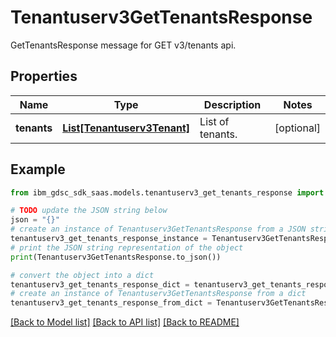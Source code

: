 # Tenantuserv3GetTenantsResponse

GetTenantsResponse message for GET v3/tenants api.

## Properties

Name | Type | Description | Notes
------------ | ------------- | ------------- | -------------
**tenants** | [**List[Tenantuserv3Tenant]**](Tenantuserv3Tenant.md) | List of tenants. | [optional] 

## Example

```python
from ibm_gdsc_sdk_saas.models.tenantuserv3_get_tenants_response import Tenantuserv3GetTenantsResponse

# TODO update the JSON string below
json = "{}"
# create an instance of Tenantuserv3GetTenantsResponse from a JSON string
tenantuserv3_get_tenants_response_instance = Tenantuserv3GetTenantsResponse.from_json(json)
# print the JSON string representation of the object
print(Tenantuserv3GetTenantsResponse.to_json())

# convert the object into a dict
tenantuserv3_get_tenants_response_dict = tenantuserv3_get_tenants_response_instance.to_dict()
# create an instance of Tenantuserv3GetTenantsResponse from a dict
tenantuserv3_get_tenants_response_from_dict = Tenantuserv3GetTenantsResponse.from_dict(tenantuserv3_get_tenants_response_dict)
```
[[Back to Model list]](../README.md#documentation-for-models) [[Back to API list]](../README.md#documentation-for-api-endpoints) [[Back to README]](../README.md)


